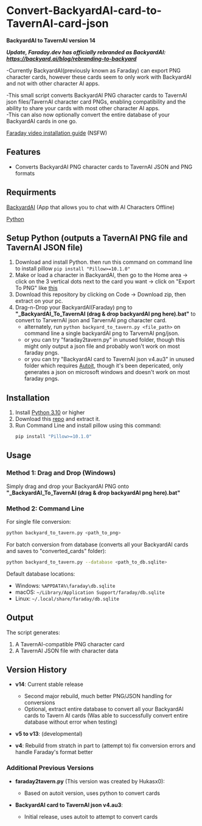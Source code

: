 # Convert-BackyardAI-card-to-TavernAI-card-json
**BackyardAI to TavernAI version 14**  

***Update, Faraday.dev has officially rebranded as BackyardAI: https://backyard.ai/blog/rebranding-to-backyard***

-Currently BackyardAI(previously known as Faraday) can export PNG character cards, however these cards seem to only work with BackyardAI and not with other character AI apps.  

-This small script converts BackyardAI PNG character cards to TavernAI json files/TavernAI character card PNGs, enabling compatibility and the ability to share your cards with most other character AI apps.  
-This can also now optionally convert the entire database of your BackyardAI cards in one go.  

[Faraday video installation guide](https://www.youtube.com/watch?v=i_vM8T-oXSw) (NSFW)

## Features

- Converts BackyardAI PNG character cards to TavernAI JSON and PNG formats

## Requirments

[BackyardAI](https://backyard.ai/) (App that allows you to chat with AI Characters Offline)

[Python](https://www.python.org/)

## Setup Python (outputs a TavernAI PNG file and TavernAI JSON file)

1) Download and install Python. then run this command on command line to install pillow `pip install "Pillow>=10.1.0"`
2) Make or load a character in BackyardAI, then go to the Home area -> click on the 3 vertical dots next to the card you want -> click on "Export To PNG" like [this](https://files.catbox.moe/i7zusw.png)
3) Download this repository by clicking on Code -> Download zip, then extract on your pc.
4) Drag-n-Drop your BackyardAI(Faraday) png to **"_BackyardAI_To_TavernAI (drag & drop backyardAI png here).bat"** to convert to TarvernAI json and TarvernAI png character card.
   - alternately, run `python backyard_to_tavern.py <file_path>` on command line a single backyardAI png to TarvernAI png/json.
   - or you can try "faraday2tavern.py" in unused folder, though this might only output a json file and probably won't work on most faraday pngs.
   - or you can try "BackyardAI card to TavernAI json v4.au3" in unused folder which requires [Autoit](https://www.autoitscript.com/cgi-bin/getfile.pl?autoit3/autoit-v3-setup.zip), though it's been depericated, only generates a json on microsoft windows and doesn't work on most faraday pngs.

## Installation

1. Install [Python 3.10](https://www.python.org/downloads/release/python-3106/) or higher
2. Download this [repo](https://github.com/EliseWindbloom/Convert-BackyardAI-card-to-TavernAI-png-json/archive/refs/heads/main.zip) and extract it.
3. Run Command Line and install pillow using this command:
   ```bash
   pip install "Pillow>=10.1.0"
   ```

## Usage

### Method 1: Drag and Drop (Windows)
Simply drag and drop your BackyardAI PNG onto **"_BackyardAI_To_TavernAI (drag & drop backyardAI png here).bat"**

### Method 2: Command Line

For single file conversion:
```bash
python backyard_to_tavern.py <path_to_png>
```

For batch conversion from database (converts all your BackyardAI cards and saves to "converted_cards" folder):
```bash
python backyard_to_tavern.py --database <path_to_db.sqlite>
```

Default database locations:
- Windows: `%APPDATA%\faraday\db.sqlite`
- macOS: `~/Library/Application Support/faraday/db.sqlite`
- Linux: `~/.local/share/faraday/db.sqlite`

## Output

The script generates:
1. A TavernAI-compatible PNG character card
2. A TavernAI JSON file with character data

## Version History

- **v14**: Current stable release
  - Second major rebuild, much better PNG/JSON handling for conversions
  - Optional, extract entire database to convert all your BackyardAI cards to Tavern AI cards (Was able to successfully convert entire database without error when testing)

- **v5 to v13**: (developmental)
  
- **v4**: Rebuild from stratch in part to (attempt to) fix conversion errors and handle Faraday's format better

### Additional Previous Versions
- **faraday2tavern.py** (This version was created by Hukasx0):
   - Based on autoit version, uses python to convert cards
 
- **BackyardAI card to TavernAI json v4.au3**:
   - Initial release, uses autoit to attempt to convert cards
